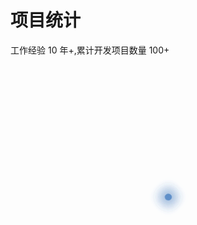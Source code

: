 # 项目统计

工作经验 10 年+,累计开发项目数量 100+

<script setup>
import { VueDataUi } from "vue-data-ui";
import "vue-data-ui/style.css";
import { ref,onMounted } from "vue";

const config = {
  userOptions: {
    show: false,
  },
  style: {
    chart: {
      backgroundColor: "#FFFFFF",
      color: "#1A1A1A",
      legend: { backgroundColor: "#FFFFFF", color: "#1A1A1A" },
      tooltip: {
        backgroundColor: "#FFFFFF",
        color: "#1A1A1A",
        showPercentage: true,
        borderColor: "#CCCCCC",
        backgroundOpacity: 30,
      },
      title: {
        text: "项目分布",
        textAlign: "left",
      },
      layout: {
        dataLabels: {
          hideUnderValue: 1,
        },
        labels: {
          percentage: { color: "#1A1A1A" },
          name: { color: "#6A6A6A" },
          value: { show: false },
          hollow: {
            average: { color: "#6A6A6A", value: { color: "#1A1A1A" } },
            total: {
              color: "#6A6A6A",
              offsetY: -6,
              value: { color: "#1A1A1A", offsetY: -6 },
            },
          },
        },
      },
    },
  },
  type: "polar",
};

const dataset = [
  { name: "电商", values: [30] },
  { name: "制造业", values: [30] },
  { name: "OA", values: [15] },
  { name: "SASS", values: [15] },
  { name: "低代码", values: [5] },
  { name: "物联网", values: [5] },
  { name: "WEB3", values: [10] },
  { name: "教育", values: [15] },
];

const loading = ref(true);

onMounted(() => {
  loading.value = false;
})

</script>

<div style="display: flex; justify-content: center; align-items: center;height:480px" v-if="loading">
  <div class="loader">
      <div class="orbe" style="--index: 0"></div>
      <div class="orbe" style="--index: 1"></div>
      <div class="orbe" style="--index: 2"></div>
      <div class="orbe" style="--index: 3"></div>
      <div class="orbe" style="--index: 4"></div>
  </div>
</div>

<VueDataUi
    style="margin-top: 30px"
    component="VueUiDonut"
    :dataset="dataset"
    :config="config"
/>

<style>
.loader {
  --size-loader: 50px;
  --size-orbe: 10px;
  width: var(--size-loader);
  height: var(--size-loader);
  position: relative;
  transform: rotate(45deg);
}

.orbe {
  position: absolute;
  width: 100%;
  height: 100%;
  --delay: calc(var(--index) * 0.1s);
  animation: orbit7456 ease-in-out 1.5s var(--delay) infinite;
  opacity: calc(1 - calc(0.2 * var(--index)));
}

.orbe::after {
  position: absolute;
  content: '';
  top: 0;
  left: 0;
  width: var(--size-orbe);
  height: var(--size-orbe);
  background-color: #5f8fc9;
  box-shadow: 0px 0px 20px 2px #5f8fc9;
  border-radius: 50%;
}

@keyframes orbit7456 {
  0% {
  }

  80% {
    transform: rotate(360deg);
  }

  100% {
    transform: rotate(360deg);
  }
}
</style>
